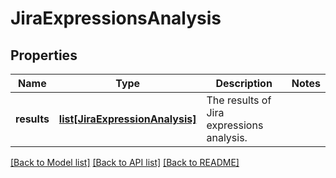 # JiraExpressionsAnalysis

## Properties
Name | Type | Description | Notes
------------ | ------------- | ------------- | -------------
**results** | [**list[JiraExpressionAnalysis]**](JiraExpressionAnalysis.md) | The results of Jira expressions analysis. | 

[[Back to Model list]](../README.md#documentation-for-models) [[Back to API list]](../README.md#documentation-for-api-endpoints) [[Back to README]](../README.md)

